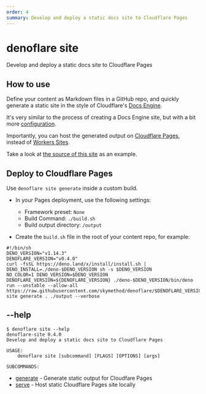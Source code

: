 ```yaml
---
order: 4
summary: Develop and deploy a static docs site to Cloudflare Pages
---
```


# denoflare site
Develop and deploy a static docs site to Cloudflare Pages

## How to use
Define your content as Markdown files in a GitHub repo, and quickly generate a static site
in the style of Cloudflare's [Docs Engine](https://developers.cloudflare.com/docs-engine/).

It's very similar to the process of creating a Docs Engine site, but with a bit more [configuration](/cli/site/configuration).

Importantly, you can host the generated output on [Cloudflare Pages](https://pages.cloudflare.com/),
instead of [Workers Sites](https://developers.cloudflare.com/workers/platform/sites).

Take a look at [the source of this site](https://github.com/skymethod/denoflare-docs/) as an example.

## Deploy to Cloudflare Pages
Use `denoflare site generate` inside a custom build.

- In your Pages deployment, use the following settings:
  - Framework preset: `None`
  - Build Command: `./build.sh`
  - Build output directory: `/output`

- Create the `build.sh` file in the root of your content repo, for example:
```
#!/bin/sh
DENO_VERSION="v1.14.3"
DENOFLARE_VERSION="v0.4.0"
curl -fsSL https://deno.land/x/install/install.sh | DENO_INSTALL=./deno-$DENO_VERSION sh -s $DENO_VERSION
NO_COLOR=1 DENO_VERSION=$DENO_VERSION DENOFLARE_VERSION=${DENOFLARE_VERSION} ./deno-$DENO_VERSION/bin/deno run --unstable --allow-all https://raw.githubusercontent.com/skymethod/denoflare/$DENOFLARE_VERSION/cli/cli.ts site generate . ./output --verbose
```

## --help
```
$ denoflare site --help
denoflare-site 0.4.0
Develop and deploy a static docs site to Cloudflare Pages

USAGE:
    denoflare site [subcommand] [FLAGS] [OPTIONS] [args]

SUBCOMMANDS:
```
 - [generate](/cli/site/generate) - Generate static output for Cloudfare Pages
 - [serve](/cli/site/serve) - Host static Cloudflare Pages site locally
